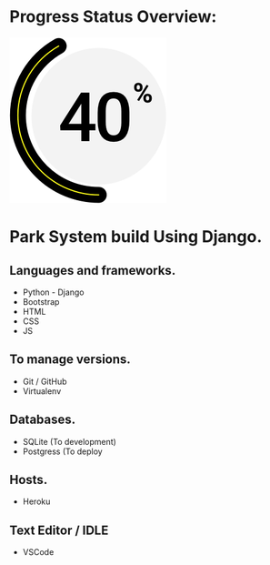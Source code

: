 # Progress Status Overview:

![](progress.png)

# Park System build Using Django.

## Languages and frameworks.
 * Python - Django
 * Bootstrap
 * HTML
 * CSS
 * JS

## To manage versions.

 * Git / GitHub
 * Virtualenv
 
## Databases.

 * SQLite (To development)
 * Postgress (To deploy
 
 ## Hosts.
 
 * Heroku
 
 ## Text Editor / IDLE
 
 * VSCode
 
 <!-- images -->
[progress-img]: https://i.ibb.co/9Y4XLrr/xEvZs.png
